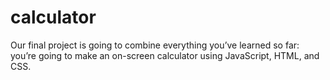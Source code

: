 # calculator
Our final project is going to combine everything you’ve learned so far: 
you’re going to make an on-screen calculator using JavaScript, HTML, and CSS.